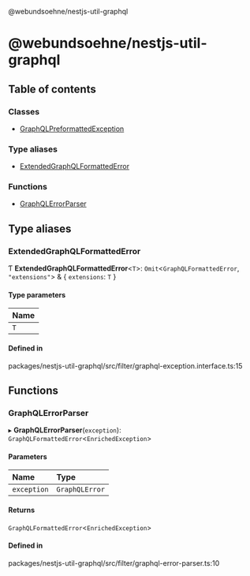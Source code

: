 @webundsoehne/nestjs-util-graphql

# @webundsoehne/nestjs-util-graphql

## Table of contents

### Classes

- [GraphQLPreformattedException](classes/GraphQLPreformattedException.md)

### Type aliases

- [ExtendedGraphQLFormattedError](README.md#extendedgraphqlformattederror)

### Functions

- [GraphQLErrorParser](README.md#graphqlerrorparser)

## Type aliases

### ExtendedGraphQLFormattedError

Ƭ **ExtendedGraphQLFormattedError**<`T`\>: `Omit`<`GraphQLFormattedError`, ``"extensions"``\> & { `extensions`: `T`  }

#### Type parameters

| Name |
| :------ |
| `T` |

#### Defined in

packages/nestjs-util-graphql/src/filter/graphql-exception.interface.ts:15

## Functions

### GraphQLErrorParser

▸ **GraphQLErrorParser**(`exception`): `GraphQLFormattedError`<`EnrichedException`\>

#### Parameters

| Name | Type |
| :------ | :------ |
| `exception` | `GraphQLError` |

#### Returns

`GraphQLFormattedError`<`EnrichedException`\>

#### Defined in

packages/nestjs-util-graphql/src/filter/graphql-error-parser.ts:10
